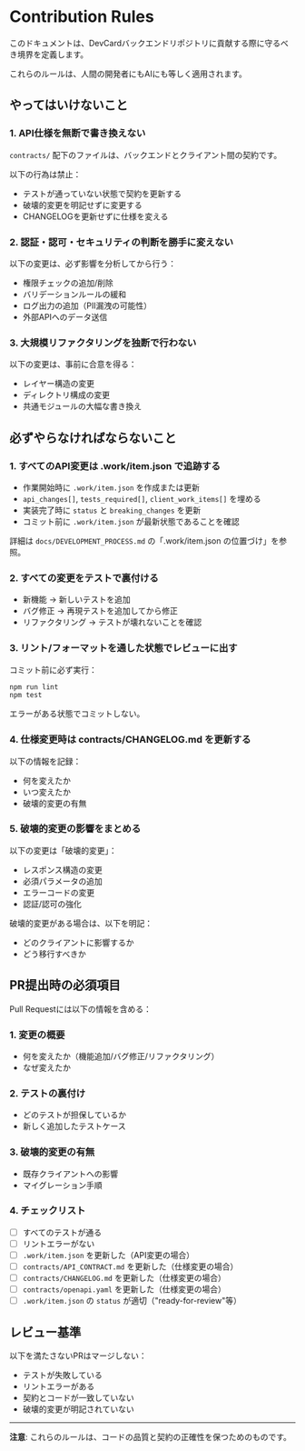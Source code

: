 # Contribution Rules

このドキュメントは、DevCardバックエンドリポジトリに貢献する際に守るべき境界を定義します。

これらのルールは、人間の開発者にもAIにも等しく適用されます。

## やってはいけないこと

### 1. API仕様を無断で書き換えない

`contracts/` 配下のファイルは、バックエンドとクライアント間の契約です。

以下の行為は禁止：
- テストが通っていない状態で契約を更新する
- 破壊的変更を明記せずに変更する
- CHANGELOGを更新せずに仕様を変える

### 2. 認証・認可・セキュリティの判断を勝手に変えない

以下の変更は、必ず影響を分析してから行う：
- 権限チェックの追加/削除
- バリデーションルールの緩和
- ログ出力の追加（PII漏洩の可能性）
- 外部APIへのデータ送信

### 3. 大規模リファクタリングを独断で行わない

以下の変更は、事前に合意を得る：
- レイヤー構造の変更
- ディレクトリ構成の変更
- 共通モジュールの大幅な書き換え

## 必ずやらなければならないこと

### 1. すべてのAPI変更は .work/item.json で追跡する

- 作業開始時に `.work/item.json` を作成または更新
- `api_changes[]`, `tests_required[]`, `client_work_items[]` を埋める
- 実装完了時に `status` と `breaking_changes` を更新
- コミット前に `.work/item.json` が最新状態であることを確認

詳細は `docs/DEVELOPMENT_PROCESS.md` の「.work/item.json の位置づけ」を参照。

### 2. すべての変更をテストで裏付ける

- 新機能 → 新しいテストを追加
- バグ修正 → 再現テストを追加してから修正
- リファクタリング → テストが壊れないことを確認

### 3. リント/フォーマットを通した状態でレビューに出す

コミット前に必ず実行：
```bash
npm run lint
npm test
```

エラーがある状態でコミットしない。

### 4. 仕様変更時は contracts/CHANGELOG.md を更新する

以下の情報を記録：
- 何を変えたか
- いつ変えたか
- 破壊的変更の有無

### 5. 破壊的変更の影響をまとめる

以下の変更は「破壊的変更」：
- レスポンス構造の変更
- 必須パラメータの追加
- エラーコードの変更
- 認証/認可の強化

破壊的変更がある場合は、以下を明記：
- どのクライアントに影響するか
- どう移行すべきか

## PR提出時の必須項目

Pull Requestには以下の情報を含める：

### 1. 変更の概要
- 何を変えたか（機能追加/バグ修正/リファクタリング）
- なぜ変えたか

### 2. テストの裏付け
- どのテストが担保しているか
- 新しく追加したテストケース

### 3. 破壊的変更の有無
- 既存クライアントへの影響
- マイグレーション手順

### 4. チェックリスト
- [ ] すべてのテストが通る
- [ ] リントエラーがない
- [ ] `.work/item.json` を更新した（API変更の場合）
- [ ] `contracts/API_CONTRACT.md` を更新した（仕様変更の場合）
- [ ] `contracts/CHANGELOG.md` を更新した（仕様変更の場合）
- [ ] `contracts/openapi.yaml` を更新した（仕様変更の場合）
- [ ] `.work/item.json` の `status` が適切（"ready-for-review"等）

## レビュー基準

以下を満たさないPRはマージしない：
- テストが失敗している
- リントエラーがある
- 契約とコードが一致していない
- 破壊的変更が明記されていない

---

**注意**: これらのルールは、コードの品質と契約の正確性を保つためのものです。

